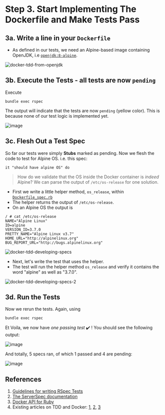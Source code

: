 # Step 3. Start Implementing The Dockerfile and Make Tests Pass


## 3a. Write a line in your `Dockerfile`

* As defined in our tests, we need an Alpine-based image containing OpenJDK, i.e [`openjdk:8-alpine`](https://hub.docker.com/_/openjdk/).

![docker-tdd-from-openjdk](https://user-images.githubusercontent.com/13379978/36944982-8d7a131e-1fcc-11e8-8d0e-efadf2131a23.gif)


## 3b. Execute the Tests - all tests are now `pending`

Execute

```
bundle exec rspec
```

The output will indicate that the tests are now `pending` (yellow color). This is because none of our test logic is implemented yet.

![image](https://user-images.githubusercontent.com/13379978/36944189-15dbea80-1fbd-11e8-9420-d506dbdfbb81.png)


## 3c. Flesh Out a Test Spec

So far our tests were simply **Stubs** marked as pending. Now we flesh the code to test for Alpine OS. i.e. this spec:

`it "should have alpine OS" do`

> How do we validate that the OS inside the Docker container is _indeed_ Alpine? We can parse the output of `/etc/os-release` for one solution.

* First we write a little helper method, `os_release`, within [`Dockerfile_spec.rb`](Dockerfile_spec.rb)
* The helper returns the output of `/etc/os-release`.
* On an Alpine OS the output is

```
/ # cat /etc/os-release 
NAME="Alpine Linux"
ID=alpine
VERSION_ID=3.7.0
PRETTY_NAME="Alpine Linux v3.7"
HOME_URL="http://alpinelinux.org"
BUG_REPORT_URL="http://bugs.alpinelinux.org"
```

![docker-tdd-developing-specs](https://user-images.githubusercontent.com/13379978/36944974-82ca7f58-1fcc-11e8-9f6c-1f87f90ed4c1.gif)


* Next, let's write the test that uses the helper.
* The test will run the helper method `os_release` and verify it contains the word "alpine" as well as "3.7.0".

![docker-tdd-developing-specs-2](https://user-images.githubusercontent.com/13379978/36944975-8309cdc0-1fcc-11e8-9d64-859ffbcc954c.gif)

## 3d. Run the Tests

Now we rerun the tests. Again, using 

```
bundle exec rspec
```

Et Voila, we now have _one passing test_ :heavy_check_mark: ! You should see the following output:

![image](https://user-images.githubusercontent.com/13379978/37237963-fe048c1c-2441-11e8-8171-9914e2ba9534.png)

And totally, 5 specs ran, of which 1 passed and 4 are pending:

![image](https://user-images.githubusercontent.com/13379978/36944996-da30f3bc-1fcc-11e8-9625-382c169b35a8.png)


## References

1. [Guidelines for writing RSpec Tests](http://www.betterspecs.org/)
1. [The ServerSpec documentation](http://serverspec.org/resource_types.html)
1. [Docker API for Ruby](https://github.com/swipely/docker-api)
1. Existing articles on TDD and Docker: [1](https://www.unixdaemon.net/tools/testing-dockerfiles-with-serverspec/), [2](https://medium.com/@jesseadametz/test-driven-development-for-your-dockerfiles-350d4d415df7), [3](https://robots.thoughtbot.com/tdd-your-dockerfiles-with-rspec-and-serverspec)